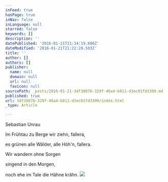 ```yaml
---
inFeed: true
hasPage: true
inNav: false
inLanguage: null
starred: false
keywords: []
description: ''
datePublished: '2016-01-21T21:34:19.800Z'
dateModified: '2016-01-21T21:22:28.503Z'
title: ''
author: []
authors: []
publisher:
  name: null
  domain: null
  url: null
  favicon: null
sourcePath: _posts/2016-01-21-3df38076-329f-46a4-b811-d3ec01fd3309.md
published: true
url: 3df38076-329f-46a4-b811-d3ec01fd3309/index.html
_type: Article

---
```

Sebastian Unrau

Im Frühtau zu Berge wir ziehn, fallera,

es grünen alle Wälder, alle Höh'n, fallera.

Wir wandern ohne Sorgen

singend in den Morgen,

noch ehe im Tale die Hähne krähn.
![](https://the-grid-user-content.s3-us-west-2.amazonaws.com/e01614ec-34d3-4361-930f-a332a606727e.jpg)